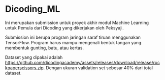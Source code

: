 # Dicoding_ML
Ini merupakan submission untuk proyek akhir modul Machine Learning untuk Pemula dari Dicoding yang dikerjakan oleh Peksyaji.

Submission ini berupa program jaringan saraf tiruan menggunakan TensorFlow. Program harus mampu mengenali bentuk tangan yang membentuk gunting, batu, atau kertas.

Dataset yang dipakai adalah https://github.com/dicodingacademy/assets/releases/download/release/rockpaperscissors.zip. Dengan ukuran validation set sebesar 40% dari total dataset.
